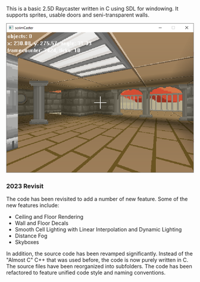 This is a basic 2.5D Raycaster written in C using SDL for windowing. It supports sprites, usable doors and seni-transparent walls.

![Screenshot](screenshot.png "640 * 480 window screenshot, rendering at 480 * 360")

### 2023 Revisit

The code has been revisited to add a number of new feature. Some of the new features include:

* Ceiling and Floor Rendering
* Wall and Floor Decals
* Smooth Cell Lighting with Linear Interpolation and Dynamic Lighting
* Distance Fog
* Skyboxes

In addition, the source code has been revamped significantly. Instead of the "Almost C" C++ that was used before, the code is now purely written in C. The source files have been reorganized into subfolders. The code has been refactored to feature unified code style and naming conventions.

